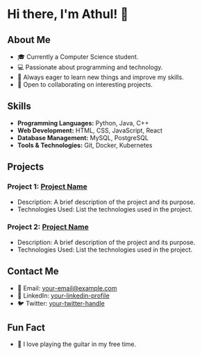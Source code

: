 # Hi there, I'm Athul! 👋

## About Me
- 🎓 Currently a Computer Science student.
- 💻 Passionate about programming and technology.
- 🌱 Always eager to learn new things and improve my skills.
- 🤝 Open to collaborating on interesting projects.

## Skills
- **Programming Languages:** Python, Java, C++
- **Web Development:** HTML, CSS, JavaScript, React
- **Database Management:** MySQL, PostgreSQL
- **Tools & Technologies:** Git, Docker, Kubernetes

## Projects
### Project 1: [Project Name](link-to-project)
- Description: A brief description of the project and its purpose.
- Technologies Used: List the technologies used in the project.

### Project 2: [Project Name](link-to-project)
- Description: A brief description of the project and its purpose.
- Technologies Used: List the technologies used in the project.

## Contact Me
- 📧 Email: [your-email@example.com](mailto:your-email@example.com)
- 💼 LinkedIn: [your-linkedin-profile](https://www.linkedin.com/in/your-linkedin-profile)
- 🐦 Twitter: [your-twitter-handle](https://twitter.com/your-twitter-handle)

## Fun Fact
- 🎸 I love playing the guitar in my free time.
